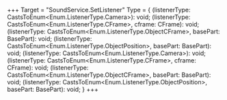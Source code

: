 +++
Target = "SoundService.SetListener"
Type = { (listenerType: CastsToEnum<Enum.ListenerType.Camera>): void; (listenerType: CastsToEnum<Enum.ListenerType.CFrame>, cframe: CFrame): void; (listenerType: CastsToEnum<Enum.ListenerType.ObjectCFrame>, basePart: BasePart): void; (listenerType: CastsToEnum<Enum.ListenerType.ObjectPosition>, basePart: BasePart): void; (listenerType: CastsToEnum<Enum.ListenerType.Camera>): void; (listenerType: CastsToEnum<Enum.ListenerType.CFrame>, cframe: CFrame): void; (listenerType: CastsToEnum<Enum.ListenerType.ObjectCFrame>, basePart: BasePart): void; (listenerType: CastsToEnum<Enum.ListenerType.ObjectPosition>, basePart: BasePart): void; }
+++
